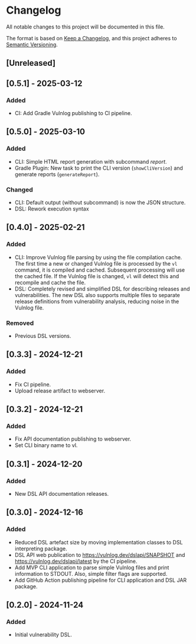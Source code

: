 # Changelog

All notable changes to this project will be documented in this file.

The format is based on [Keep a Changelog](https://keepachangelog.com/en/1.1.0/),
and this project adheres to [Semantic Versioning](https://semver.org/spec/v2.0.0.html).

## [Unreleased]

## [0.5.1] - 2025-03-12

### Added

- CI: Add Gradle Vulnlog publishing to CI pipeline.

## [0.5.0] - 2025-03-10

### Added

- CLI: Simple HTML report generation with subcommand _report_.
- Gradle Plugin: New task to print the CLI version (`showCliVersion`) and generate reports (`generateReport`).

### Changed

- CLI: Default output (without subcommand) is now the JSON structure.
- DSL: Rework execution syntax

## [0.4.0] - 2025-02-21

### Added

- CLI: Improve Vulnlog file parsing by using the file compilation cache. The first time a new or changed Vulnlog file is
  processed by the `vl` command, it is compiled and cached. Subsequent processing will use the cached file. If the
  Vulnlog file is changed, `vl` will detect this and recompile and cache the file.
- DSL: Completely revised and simplified DSL for describing releases and vulnerabilities. The new DSL also supports
  multiple files to separate release definitions from vulnerability analysis, reducing noise in the Vulnlog file.

### Removed

- Previous DSL versions.

## [0.3.3] - 2024-12-21

### Added

- Fix CI pipeline.
- Upload release artifact to webserver.

## [0.3.2] - 2024-12-21

### Added

- Fix API documentation publishing to webserver.
- Set CLI binary name to vl.

## [0.3.1] - 2024-12-20

### Added

- New DSL API documentation releases.

## [0.3.0] - 2024-12-16

### Added

- Reduced DSL artefact size by moving implementation classes to DSL interpreting package.
- DSL API web publication to https://vulnlog.dev/dslapi/SNAPSHOT and https://vulnlog.dev/dslapi/latest by the CI
  pipeline.
- Add MVP CLI application to parse simple Vulnlog files and print information to STDOUT. Also, simple filter flags are
  supported.
- Add GitHub Action publishing pipeline for CLI application and DSL JAR package.

## [0.2.0] - 2024-11-24

### Added

- Initial vulnerability DSL.
